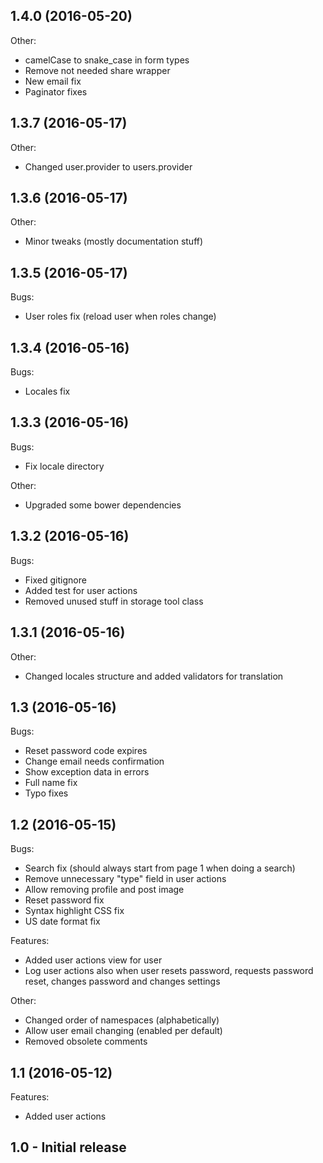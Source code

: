 ## 1.4.0 (2016-05-20)
Other:
* camelCase to snake_case in form types
* Remove not needed share wrapper
* New email fix
* Paginator fixes

## 1.3.7 (2016-05-17)
Other:
* Changed user.provider to users.provider

## 1.3.6 (2016-05-17)
Other:
* Minor tweaks (mostly documentation stuff)

## 1.3.5 (2016-05-17)
Bugs:
* User roles fix (reload user when roles change)

## 1.3.4 (2016-05-16)
Bugs:
* Locales fix

## 1.3.3 (2016-05-16)
Bugs:
* Fix locale directory

Other:
* Upgraded some bower dependencies

## 1.3.2 (2016-05-16)
Bugs:
* Fixed gitignore
* Added test for user actions
* Removed unused stuff in storage tool class

## 1.3.1 (2016-05-16)
Other:
* Changed locales structure and added validators for translation

## 1.3 (2016-05-16)
Bugs:
* Reset password code expires
* Change email needs confirmation
* Show exception data in errors
* Full name fix
* Typo fixes

## 1.2 (2016-05-15)
Bugs:
* Search fix (should always start from page 1 when doing a search)
* Remove unnecessary "type" field in user actions
* Allow removing profile and post image
* Reset password fix
* Syntax highlight CSS fix
* US date format fix

Features:
* Added user actions view for user
* Log user actions also when user resets password, requests password reset, changes password and changes settings

Other:
* Changed order of namespaces (alphabetically)
* Allow user email changing (enabled per default)
* Removed obsolete comments

## 1.1 (2016-05-12)
Features:
* Added user actions

## 1.0 - Initial release
